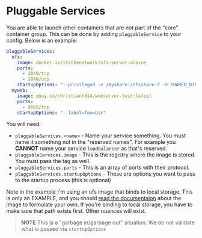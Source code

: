 # Pluggable Services

You are able to launch other containers that are not part of the "core"
container group. This can be done by adding `pluggableService` to your
config. Below is an example:

```yaml
pluggableServices:
  nfs:
    image: docker.io/itsthenetwork/nfs-server-alpine
    ports:
      - 2049/tcp
      - 2049/udp
    startupOptions: "--privileged -v /myshare:/nfsshare:Z -e SHARED_DIRECTORY=/nfsshare"
  myweb:
    image: quay.io/christianh814/webserver-test:latest
    ports:
      - 8888/tcp
    startupOptions: "--label=foo=bar"
```

You will need:

* `pluggableServices.<name>` - Name your service something. You must name it something not in the "reserved names". For example you **CANNOT** name your service `loadbalancer` as that's reserved.
* `pluggableServices.image` - This is the registry where the image is stored. You must pass the tag as well.
* `pluggableServices.ports` - This is an array of ports with their protocol.
* `pluggableServices.startupOptions` - These are options you want to pass to the startup process (this is optional)

Note in the example I'm using an nfs image that binds to
local storage. This is only an EXAMPLE, and you should [read the documentaion](https://hub.docker.com/r/itsthenetwork/nfs-server-alpine/)
about the image to formulate your own. If you're binding to local storage,
you have to make sure that path exists first. Other nuances will exist.

> **NOTE** This is a "garbage in/garbage out" situation. We do not validate what is passed via `startupOptions`
